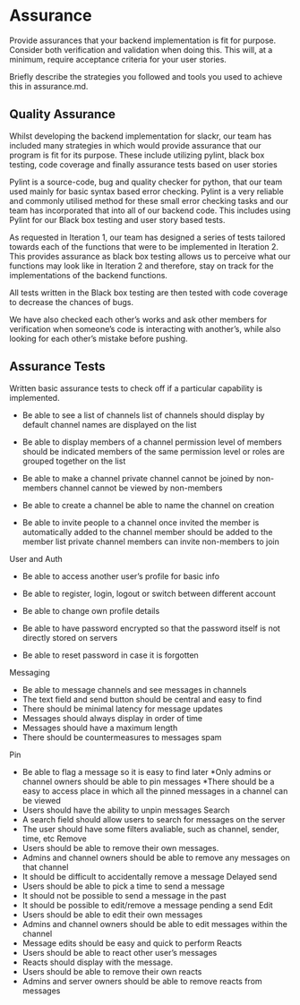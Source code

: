# Assurance

Provide assurances that your backend implementation is fit for purpose. Consider both verification and validation when doing this. This will, at a minimum, require acceptance criteria for your user stories.


Briefly describe the strategies you followed and tools you used to achieve this in assurance.md.

## Quality Assurance

Whilst developing the backend implementation for slackr, our team has included many strategies in which would provide assurance that our program is fit for its purpose. These include utilizing pylint, black box testing, code coverage and finally assurance tests based on user stories

Pylint is a source-code, bug and quality checker for python, that our team used mainly for basic syntax based error checking. Pylint is a very reliable and commonly utilised method for these small error checking tasks and our team has incorporated that into all of our backend code. This includes using Pylint for our Black box testing and user story based tests. 

As requested in Iteration 1, our team has designed a series of tests tailored towards each of the functions that were to be implemented in Iteration 2. This provides assurance as black box testing allows us to perceive what our functions may look like in Iteration 2 and therefore, stay on track for the implementations of the backend functions.

All tests written in the Black box testing are then tested with code coverage to decrease the chances of bugs.  

We have also checked each other’s works and ask other members for verification when someone’s code is interacting with another’s, while also looking for each other’s mistake before pushing.

## Assurance Tests

Written basic assurance tests to check off if a particular capability is implemented.

* Be able to see a list of channels
    list of channels should display by default
    channel names are displayed on the list
    
    

* Be able to display members of a channel
    permission level of members should be indicated
    members of the same permission level or roles are grouped together on the list
    

* Be able to make a channel private
    channel cannot be joined by non-members
    channel cannot be viewed by non-members

* Be able to create a channel
    be able to name the channel on creation
    
* Be able to invite people to a channel
    once invited the member is automatically added to the channel
    member should be added to the member list
    private channel members can invite non-members to join

User and Auth
* Be able to access another user’s profile for basic info

* Be able to register, login, logout or switch between different account

* Be able to change own profile details

* Be able to have password encrypted so that the password itself is not directly stored on servers

* Be able to reset password in case it is forgotten

 
Messaging
*  Be able to message channels and see messages in channels
 * The text field and send button should be central and easy to find
 * There should be minimal latency for message updates
 * Messages should always display in order of time
 * Messages should have a maximum length
 * There should be countermeasures to messages spam


Pin
* Be able to flag a message so it is easy to find later
 *Only admins or channel owners should be able to pin messages
 *There should be a easy to access place in which all the pinned messages in a channel can be viewed
 * Users should have the ability to unpin messages
Search
* A search field should allow users to search for messages on the server
 * The user should have some filters avaliable, such as channel, sender, time, etc
Remove
* Users should be able to remove their own messages.
* Admins and channel owners should be able to remove any messages on that channel
 * It should be difficult to accidentally remove a message 
Delayed send
* Users should be able to pick a time to send a message
 * It should not be possible to send a message in the past
 * It should be possible to edit/remove a message pending a send
 Edit
* Users should be able to edit their own messages
* Admins and channel owners should be able to edit messages within the channel
 * Message edits should be easy and quick to perform
 Reacts
* Users should be able to react other user’s messages
 * Reacts should display with the message.
 * Users should be able to remove their own reacts
 * Admins and server owners should be able to remove reacts from messages
